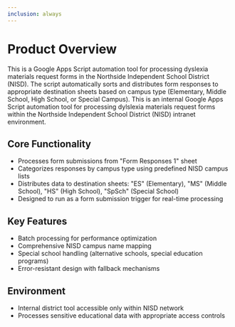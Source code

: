 ```yaml
---
inclusion: always
---
```


# Product Overview

This is a Google Apps Script automation tool for processing dyslexia materials request forms in the Northside Independent School District (NISD). The script automatically sorts and distributes form responses to appropriate destination sheets based on campus type (Elementary, Middle School, High School, or Special Campus). This is an internal Google Apps Script automation tool for processing dylslexia materials request forms within the Northside Independent School District (NISD) intranet environment.

## Core Functionality

- Processes form submissions from "Form Responses 1" sheet
- Categorizes responses by campus type using predefined NISD campus lists
- Distributes data to destination sheets: "ES" (Elementary), "MS" (Middle School), "HS" (High School), "SpSch" (Special School)
- Designed to run as a form submission trigger for real-time processing

## Key Features

- Batch processing for performance optimization
- Comprehensive NISD campus name mapping
- Special school handling (alternative schools, special education programs)
- Error-resistant design with fallback mechanisms

## Environment
- Internal district tool accessible only within NISD network
- Processes sensitive educational data with appropriate access controls